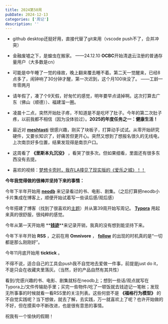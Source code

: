 ```yaml
---
title: 2024第50周
pubDate: 2024-12-13
categories: ['周记']
description: ''
---
```


* github desktop还挺好用，直接代替了git来用（vscode push不了，合并冲突）

* 金融废墟之下，是蝗虫在搬家。     ——24.12.10 **OCBC**开始清退云注册的普通存量用户（大多数是cn）
* 可能是中午睡了一觉的缘故，晚上翻来覆去睡不着。第二天一觉醒来，已经8点多了，闹钟响了30分钟才醒，第一次迟到，这个月100块没了。 ——工龄一年零两月
* 请年假了，凑了个9天假，好匆忙的感觉，明年要早点请掉啊。这次打算去广东（佛山（顺德））、福建溜一圈。
* 凌晨十二点，突然开始肚子疼，不知道是不是吃坏了肚子。今年的第二次肚子疼，以前我都不相信（因为没体验过）。**2025的年度任务之一：健康生活！**
* 最近对 **[**meshtasti**](https://meshcn.net/)** 很感兴趣，刚买了块板子，打算动手试试。从零开始研究硬件，又要长知识了，好痛苦但更开心。突然又想到了想报名很久的无线电，上次南京好多位置，结果发现得是南京户口。
* 这周看了 **《里斯本丸沉没》**  ，看哭了很多次。但如果细看，里面还有很多东西没有去提。
* 喜欢的视频：[梦想卡壳时，我在LA撞见了现实版的《爱乐之城》！！](https://www.bilibili.com/video/BV1jGqsYaEWD)   


  





**今年我觉得做的很棒并坚持下来的事情：**

今年下半年开始用 **[**neodb**](https://neodb.social/)** 来记录看过的书、电影、剧集。（之后打算把neodb小卡片集成在博客上，顺便开始试着写一些读后感/观后感）  

今年搭建了博客（找到了很喜欢的[主题](https://github.com/Moeyua/astro-theme-typography)）并从第39周开始写周记。 **[**Typora**](https://typora.io/)** 用起来真的很舒服，很纯粹的感觉。  

今年从第一天开始用 **[**钱迹**](https://qianjiapp.com/)**来记录开销，我真的没有想到能坚持下来。  

今年下半年开始 **RSS** ，之前在用 **Omnivore** ， **[**follow**](https://follow.is/)** 的出现的时机真的是“一切都是那么刚刚好”。  

今年11月底开始用 **ticktick** 。  

不得不说，适合自己的工具会push我不自觉地去爱做一件事，前提是just do it，不是只会在收藏夹里落灰。（当然，好的产品自然有其共性）  
  




看到/完感兴趣的书、电影、剧集就标在neodb上；想到一些话/观点就写在Typora上/文件传输助手里；买完一些物件/吃了一顿饭就去钱迹记一笔帐；发现无所事事的时候就看一看RSS里的关注列表。这些何尝不是 **《福格行为模型》** 的不自觉实践呢？当下想做，就去了解，去实践，万一就喜欢上了呢？也许开始做的不好，但在摸索中不断改进，也是很有意思的事情。  




祝我有一个愉快的假期！